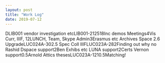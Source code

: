 ```yaml
---
layout: post
title: "Work Log"
date: 2019-07-12
---
```

<tr><td>DLIB001 vendor investigation etc</td><td>LIB001-2125</td><td>18</td><td>Inc demos</td></tr>
<tr><td>Meetings</td><td></td><td>4</td><td>Vis Curr, IIIF, 12LUNCH, Team, Skype</td></tr>
<tr><td>Admin</td><td></td><td>3</td><td>Erasmus etc</td></tr>
<tr><td>Archives Space 2.6 Upgrade</td><td>LUC024A-30</td><td>2.5</td><td></td></tr>
<tr><td>Spec Coll IIIF</td><td>LUC023A-28</td><td>2</td><td>Finding out why no Rashid</td></tr>
<tr><td>Dspace support</td><td></td><td>2</td><td>Ben Exhibs etc</td></tr>
<tr><td>LUNA support</td><td></td><td>2</td><td>Certs</td></tr>
<tr><td>Vernon support</td><td></td><td>0.5</td><td>Arnold</td></tr>
<tr><td>Attics theses</td><td>LUC023A-121</td><td>0.5</td><td>Matching!</td></tr>
